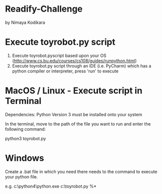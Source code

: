 # Readify-Challenge
by Nimaya Kodikara

# Execute toyrobot.py script

1. Execute toyrobot.pyscript based upon your OS (http://www.cs.bu.edu/courses/cs108/guides/runpython.html)
2. Execute toyrobot.py script through an IDE (i.e. PyCharm) which has a python compiler or interpreter, press 'run' to execute

# MacOS / Linux - Execute script in Terminal

  Dependencies: Python Version 3 must be installed onto your system
  
  In the terminal, move to the path of the file you want to run and enter the following command:
  
  python3 toyrobot.py

# Windows

  Create a .bat file in which you need there needs to the command to execute your python file.

  e.g. c:\python4\python.exe c:\toyrobot.py %*

